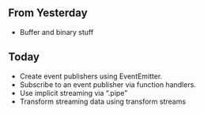 ## From Yesterday

* Buffer and binary stuff

## Today

* Create event publishers using EventEmitter.
* Subscribe to an event publisher via function handlers.
* Use implicit streaming via “.pipe”
* Transform streaming data using transform streams
